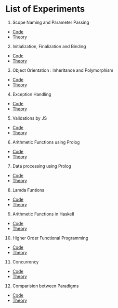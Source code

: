 # List of Experiments

1. Scope Naming and Parameter Passing
* [Code](https://github.com/AbhigyanBafna/collegeLabs/blob/main/SY/PCPF/1_Basics/1_callByRefVal.c)
* [Theory](https://github.com/AbhigyanBafna/collegeLabs/blob/main/SY/PCPF/1_Basics/Basics.md)
2. Initialization, Finalization and Binding
* [Code](https://github.com/AbhigyanBafna/collegeLabs/blob/main/SY/PCPF/1_Basics/2_initFinalBinding.cpp)
* [Theory](https://github.com/AbhigyanBafna/collegeLabs/blob/main/SY/PCPF/1_Basics/Basics.md)
3. Object Orientation : Inheritance and Polymorphism
* [Code]()
* [Theory]()
4. Exception Handling
* [Code]()
* [Theory]()
5. Validations by JS
* [Code]()
* [Theory]()
6. Arithmetic Functions using Prolog
* [Code]()
* [Theory]()
7. Data processing using Prolog
* [Code]()
* [Theory]()
8. Lamda Funtions
* [Code]()
* [Theory]()
9. Arithmetic Functions in Haskell
* [Code]()
* [Theory]()
10. Higher Order Functional Programming
* [Code]()
* [Theory]()
11. Concurrency
* [Code]()
* [Theory]()
12. Comparision between Paradigms
* [Code]()
* [Theory]()
